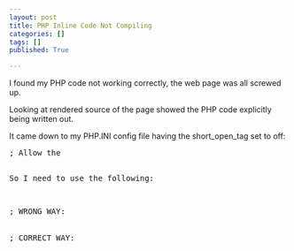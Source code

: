 ```yaml
---
layout: post
title: PHP Inline Code Not Compiling
categories: []
tags: []
published: True

---
```


I found my PHP code not working correctly, the web page was all screwed up.

Looking at rendered source of the page showed the PHP code explicitly being written out.

It came down to my PHP.INI config file having the short_open_tag set to off:
<pre>
; Allow the <? tag.  Otherwise, only <?php and  tags are recognized.
; NOTE: Using short tags should be avoided when developing applications or
; libraries that are meant for redistribution, or deployment on PHP
; servers which are not under your control, because short tags may not
; be supported on the target server. For portable, redistributable code,
; be sure not to use short tags.
short_open_tag = Off
</pre>
So I need to use the following:
<pre>
; WRONG WAY:


; CORRECT WAY:
</pre>